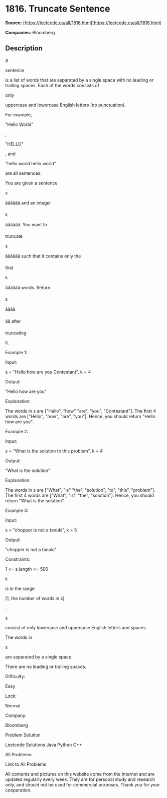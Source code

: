 # 1816. Truncate Sentence

**Source:** [https://leetcode.ca/all/1816.html](https://leetcode.ca/all/1816.html)

**Companies:** Bloomberg

## Description

A

sentence

is a list of words that are separated by a single space with no leading or trailing spaces. Each of the words consists of

only

uppercase and lowercase English letters (no punctuation).

For example,

"Hello World"

,

"HELLO"

, and

"hello world hello world"

are all sentences.

You are given a sentence

s

ââââââ and an integer

k

ââââââ. You want to

truncate

s

ââââââ such that it contains only the

first

k

ââââââ words. Return

s

ââââ

ââ after

truncating

it.

Example 1:

Input:

s = "Hello how are you Contestant", k = 4

Output:

"Hello how are you"

Explanation:

The words in s are ["Hello", "how" "are", "you", "Contestant"].
The first 4 words are ["Hello", "how", "are", "you"].
Hence, you should return "Hello how are you".

Example 2:

Input:

s = "What is the solution to this problem", k = 4

Output:

"What is the solution"

Explanation:

The words in s are ["What", "is" "the", "solution", "to", "this", "problem"].
The first 4 words are ["What", "is", "the", "solution"].
Hence, you should return "What is the solution".

Example 3:

Input:

s = "chopper is not a tanuki", k = 5

Output:

"chopper is not a tanuki"

Constraints:

1 <= s.length <= 500

k

is in the range

[1, the number of words in s]

.

s

consist of only lowercase and uppercase English letters and spaces.

The words in

s

are separated by a single space.

There are no leading or trailing spaces.

Difficulty:

Easy

Lock:

Normal

Company:

Bloomberg

Problem Solution

Leetcode Solutions Java Python C++

All Problems:

Link to All Problems

All contents and pictures on this website come from the Internet and are updated regularly every week. They are for personal study and research only, and should not be used for commercial purposes. Thank you for your cooperation.

